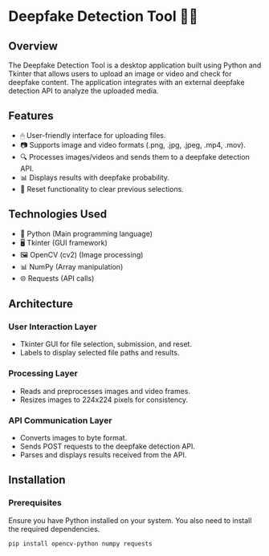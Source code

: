 # Deepfake Detection Tool 🕵‍♂

## Overview
The Deepfake Detection Tool is a desktop application built using Python and Tkinter that allows users to upload an image or video and check for deepfake content. The application integrates with an external deepfake detection API to analyze the uploaded media.

## Features
- 🖱 User-friendly interface for uploading files.
- 📷 Supports image and video formats (.png, .jpg, .jpeg, .mp4, .mov).
- 🔍 Processes images/videos and sends them to a deepfake detection API.
- 📊 Displays results with deepfake probability.
- 🔄 Reset functionality to clear previous selections.

## Technologies Used
- 🐍 Python (Main programming language)
- 🖥 Tkinter (GUI framework)
- 🖼 OpenCV (cv2) (Image processing)
- 📊 NumPy (Array manipulation)
- 🌐 Requests (API calls)

## Architecture
### User Interaction Layer
- Tkinter GUI for file selection, submission, and reset.
- Labels to display selected file paths and results.

### Processing Layer
- Reads and preprocesses images and video frames.
- Resizes images to 224x224 pixels for consistency.

### API Communication Layer
- Converts images to byte format.
- Sends POST requests to the deepfake detection API.
- Parses and displays results received from the API.

## Installation
### Prerequisites
Ensure you have Python installed on your system. You also need to install the required dependencies.

```bash
pip install opencv-python numpy requests
